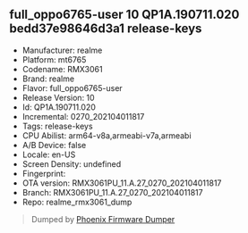 ## full_oppo6765-user 10 QP1A.190711.020 bedd37e98646d3a1 release-keys
- Manufacturer: realme
- Platform: mt6765
- Codename: RMX3061
- Brand: realme
- Flavor: full_oppo6765-user
- Release Version: 10
- Id: QP1A.190711.020
- Incremental: 0270_202104011817
- Tags: release-keys
- CPU Abilist: arm64-v8a,armeabi-v7a,armeabi
- A/B Device: false
- Locale: en-US
- Screen Density: undefined
- Fingerprint: 
- OTA version: RMX3061PU_11.A.27_0270_202104011817
- Branch: RMX3061PU_11.A.27_0270_202104011817
- Repo: realme_rmx3061_dump


>Dumped by [Phoenix Firmware Dumper](https://github.com/DroidDumps/phoenix_firmware_dumper)
